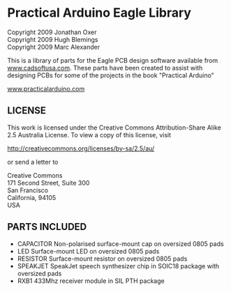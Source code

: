 Practical Arduino Eagle Library
===============================

Copyright 2009 Jonathan Oxer  
Copyright 2009 Hugh Blemings  
Copyright 2009 Marc Alexander

This is a library of parts for the Eagle PCB design software available
from www.cadsoftusa.com. These parts have been created to assist with
designing PCBs for some of the projects in the book "Practical Arduino"

 www.practicalarduino.com


LICENSE
-------
This work is licensed under the Creative Commons Attribution-Share
Alike 2.5 Australia License. To view a copy of this
license, visit

  http://creativecommons.org/licenses/by-sa/2.5/au/

or send a letter to

  Creative Commons  
  171 Second Street, Suite 300  
  San Francisco  
  California, 94105  
  USA

PARTS INCLUDED
--------------

 * CAPACITOR  Non-polarised surface-mount cap on oversized 0805 pads
 * LED  Surface-mount LED on oversized 0805 pads
 * RESISTOR  Surface-mount resistor on oversized 0805 pads
 * SPEAKJET  SpeakJet speech synthesizer chip in SOIC18 package with oversized pads
 * RXB1  433Mhz receiver module in SIL PTH package
